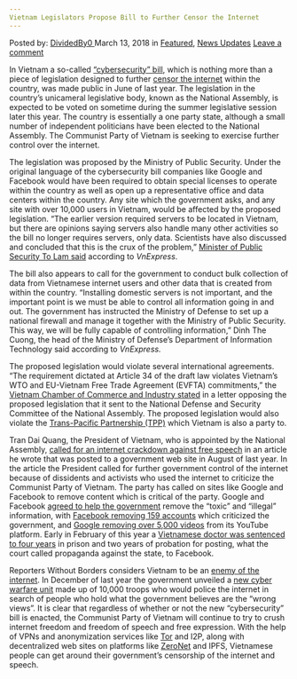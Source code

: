 ```yaml
---
Vietnam Legislators Propose Bill to Further Censor the Internet
---
```

<article class="post-listing post-25029 post type-post status-publish format-standard has-post-thumbnail hentry category-deepdot-news category-news-updates tag-bill tag-censor tag-internet tag-legislators tag-propose tag-vietnam">
<div class="post-inner">
<p class="post-meta">
<span>Posted by: <a href="https://www.deepdotweb.com/author/dividedby0/" title="">DividedBy0 </a></span>
<span>March 13, 2018</span>
<span>in <a href="https://www.deepdotweb.com/category/deepdot-news/" rel="category tag">Featured</a>, <a href="https://www.deepdotweb.com/category/news-updates/" rel="category tag">News Updates</a></span>
<span><a href="https://www.deepdotweb.com/2018/03/13/vietnam-legislators-propose-bill-censor-internet/#respond">Leave a comment</a></span>
</p>
<div class="clear"></div>
<div class="entry">
<p>In Vietnam a so-called <a href="https://www.washingtonpost.com/news/theworldpost/wp/2018/02/19/vietnam-internet/">“cybersecurity” bill</a>, which is nothing more than a piece of legislation designed to further <a href="https://www.deepdotweb.com/tag/censorship/">censor the internet</a> within the country, was made public in June of last year. The legislation in the country’s unicameral legislative body, known as the National Assembly, is expected to be voted on sometime during the summer legislative session later this year. The country is essentially a one party state, although a small number of independent politicians have been elected to the National Assembly. The Communist Party of Vietnam is seeking to exercise further control over the internet.</p>
<p>The legislation was proposed by the Ministry of Public Security. Under the original language of the cybersecurity bill companies like Google and Facebook would have been required to obtain special licenses to operate within the country as well as open up a representative office and data centers within the country. Any site which the government asks, and any site with over 10,000 users in Vietnam, would be affected by the proposed legislation. “The earlier version required servers to be located in Vietnam, but there are opinions saying servers also handle many other activities so the bill no longer requires servers, only data. Scientists have also discussed and concluded that this is the crux of the problem,” <a href="https://e.vnexpress.net/news/news/vietnam-cuts-domestic-server-requirement-for-foreign-firms-from-cyber-security-bill-3697069.html">Minister of Public Security To Lam said</a> according to <em>VnExpress</em>.</p>
<p>The bill also appears to call for the government to conduct bulk collection of data from Vietnamese internet users and other data that is created from within the country. “Installing domestic servers is not important, and the important point is we must be able to control all information going in and out. The government has instructed the Ministry of Defense to set up a national firewall and manage it together with the Ministry of Public Security. This way, we will be fully capable of controlling information,” Dinh The Cuong, the head of the Ministry of Defense&#8217;s Department of Information Technology said according to <em>VnExpress.</em></p>
<p>The proposed legislation would violate several international agreements. “The requirement dictated at Article 34 of the draft law violates Vietnam’s WTO and EU-Vietnam Free Trade Agreement (EVFTA) commitments,” the <a href="https://tuoitrenews.vn/news/business/20171103/draft-law-requires-facebook-google-to-open-data-centers-in-vietnam/42438.html">Vietnam Chamber of Commerce and Industry stated</a> in a letter opposing the proposed legislation that it sent to the National Defense and Security Committee of the National Assembly. The proposed legislation would also violate the <a href="https://www.deepdotweb.com/2016/02/09/trans-pacific-partnership-signed/">Trans-Pacific Partnership (TPP)</a> which Vietnam is also a party to.</p>
<p>Tran Dai Quang, the President of Vietnam, who is appointed by the National Assembly, <a href="https://www.reuters.com/article/us-vietnam-internet/vietnams-president-calls-for-tougher-internet-controls-idUSKCN1B00JW">called for an internet crackdown against free speech</a> in an article he wrote that was posted to a government web site in August of last year. In the article the President called for further government control of the internet because of dissidents and activists who used the internet to criticize the Communist Party of Vietnam. The party has called on sites like Google and Facebook to remove content which is critical of the party. Google and Facebook <a href="https://www.reuters.com/article/us-vietnam-google/vietnam-says-google-will-cooperate-in-removal-of-toxic-content-idUSKBN18M19U">agreed to help the government</a> remove the “toxic” and “illegal” information, with <a href="https://e.vnexpress.net/news/news/facebook-removes-159-anti-government-accounts-at-vietnam-s-request-official-3688612.html">Facebook removing 159 accounts</a> which criticized the government, and <a href="https://e.vnexpress.net/news/news/vietnam-unhappy-with-how-facebook-handles-requests-to-remove-toxic-content-3672127.html">Google removing over 5,000 videos</a> from its YouTube platform. Early in February of this year a <a href="https://e.vnexpress.net/news/news/vietnamese-facebooker-sentenced-to-4-years-in-prison-for-anti-state-propaganda-3707078.html">Vietnamese doctor was sentenced to four years</a> in prison and two years of probation for posting, what the court called propaganda against the state, to Facebook.</p>
<p>Reporters Without Borders considers Vietnam to be an <a href="http://march12.rsf.org/i/Report_EnemiesoftheInternet_2012.pdf">enemy of the internet</a>. In December of last year the government unveiled a <a href="https://www.reuters.com/article/us-vietnam-security-cyber/vietnam-unveils-10000-strong-cyber-unit-to-combat-wrong-views-idUSKBN1EK0XN">new cyber warfare unit</a> made up of 10,000 troops who would police the internet in search of people who hold what the government believes are the “wrong views”. It is clear that regardless of whether or not the new “cybersecurity” bill is enacted, the Communist Party of Vietnam will continue to try to crush internet freedom and freedom of speech and free expression. With the help of VPNs and anonymization services like <a href="https://www.deepdotweb.com/2016/12/21/pluggable-transports-tor-dodging-censorship/">Tor</a> and I2P, along with decentralized web sites on platforms like <a href="https://www.deepdotweb.com/2016/12/24/zeronet-disrupting-world-wide-web-kptx/">ZeroNet</a> and IPFS, Vietnamese people can get around their government’s censorship of the internet and speech.</p>
</div>
<span style="display:none"><a href="https://www.deepdotweb.com/tag/bill/" rel="tag">bill</a> <a href="https://www.deepdotweb.com/tag/censor/" rel="tag">censor</a> <a href="https://www.deepdotweb.com/tag/internet/" rel="tag">internet</a> <a href="https://www.deepdotweb.com/tag/legislators/" rel="tag">legislators</a> <a href="https://www.deepdotweb.com/tag/propose/" rel="tag">propose</a> <a href="https://www.deepdotweb.com/tag/vietnam/" rel="tag">vietnam</a></span> <span style="display:none" class="updated">2018-03-13</span>
<div style="display:none" class="vcard author" itemprop="author" itemscope itemtype="http://schema.org/Person"><strong class="fn" itemprop="name"><a href="https://www.deepdotweb.com/author/dividedby0/" title="Posts by DividedBy0" rel="author">DividedBy0</a></strong></div>
</div>
</article>

